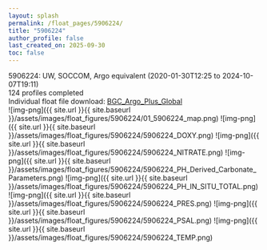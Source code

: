 ```yaml
---
layout: splash
permalink: /float_pages/5906224/
title: "5906224"
author_profile: false
last_created_on: 2025-09-30
toc: false
---
```

 
5906224: UW, SOCCOM, Argo equivalent (2020-01-30T12:25 to 2024-10-07T19:11)\
124 profiles completed\
Individual float file download: [BGC_Argo_Plus_Global](https://ftp.soest.hawaii.edu/bgc_argo_plus/Individual_Floats/outliers_removed/5906224_Sprof_processed.nc)\
![img-png]({{ site.url }}{{ site.baseurl }}/assets/images/float_figures/5906224/01_5906224_map.png)
![img-png]({{ site.url }}{{ site.baseurl }}/assets/images/float_figures/5906224/5906224_DOXY.png)
![img-png]({{ site.url }}{{ site.baseurl }}/assets/images/float_figures/5906224/5906224_NITRATE.png)
![img-png]({{ site.url }}{{ site.baseurl }}/assets/images/float_figures/5906224/5906224_PH_Derived_Carbonate_Parameters.png)
![img-png]({{ site.url }}{{ site.baseurl }}/assets/images/float_figures/5906224/5906224_PH_IN_SITU_TOTAL.png)
![img-png]({{ site.url }}{{ site.baseurl }}/assets/images/float_figures/5906224/5906224_PRES.png)
![img-png]({{ site.url }}{{ site.baseurl }}/assets/images/float_figures/5906224/5906224_PSAL.png)
![img-png]({{ site.url }}{{ site.baseurl }}/assets/images/float_figures/5906224/5906224_TEMP.png)
